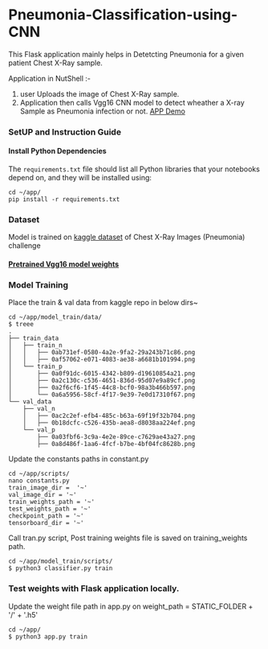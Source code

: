 # Pneumonia-Classification-using-CNN

This Flask application mainly helps in Detetcting Pneumonia for a given patient Chest X-Ray sample.

Application in NutShell :-
1) user Uploads the image of Chest X-Ray sample.
2) Application then calls Vgg16 CNN model to detect wheather a X-ray Sample as Pneumonia infection or not. 
[APP Demo](https://github.com/PalashShinde/Pneumonia-Classification-using-CNN/blob/main/app/app_gif/pnenomia_gg.gif)

### SetUP and Instruction Guide

#### Install Python Dependencies 
The `requirements.txt` file should list all Python libraries that your notebooks
depend on, and they will be installed using:
```
cd ~/app/
pip install -r requirements.txt
```
### Dataset
Model is trained on [kaggle dataset](https://www.kaggle.com/paultimothymooney/chest-xray-pneumonia) of Chest X-Ray Images (Pneumonia) challenge
#### [Pretrained Vgg16 model weights](https://keras.io/api/applications/vgg/#vgg16-function)

### Model Training 
Place the train & val data from kaggle repo in below dirs~
```
cd ~/app/model_train/data/
$ treee
.
├── train_data
│   ├── train_n
│   │   ├── 0ab731ef-0580-4a2e-9fa2-29a243b71c86.png
│   │   ├── 0af57062-e071-4083-ae38-a6681b101994.png
│   └── train_p
│       ├── 0a0f91dc-6015-4342-b809-d19610854a21.png
│       ├── 0a2c130c-c536-4651-836d-95d07e9a89cf.png
│       ├── 0a2f6cf6-1f45-44c8-bcf0-98a3b466b597.png
│       └── 0a6a5956-58cf-4f17-9e39-7e0d17310f67.png
└── val_data
    ├── val_n
    │   ├── 0ac2c2ef-efb4-485c-b63a-69f19f32b704.png
    │   ├── 0b18dcfc-c526-435b-aea8-d8038aa224ef.png
    └── val_p
        ├── 0a03fbf6-3c9a-4e2e-89ce-c7629ae43a27.png
        ├── 0a8d486f-1aa6-4fcf-b7be-4bf04fc8628b.png
```
Update the constants paths in constant.py 
```
cd ~/app/scripts/
nano constants.py
train_image_dir =  '~'
val_image_dir = '~'
train_weights_path = '~'
test_weights_path = '~'
checkpoint_path = '~'
tensorboard_dir = '~'
```
Call tran.py script, Post training weights file is saved on training_weights path.
```
cd ~/app/model_train/scripts/
$ python3 classifier.py train
```

### Test weights with Flask application locally.
Update the weight file path in app.py on weight_path = STATIC_FOLDER + '/' + '.h5'
```
cd ~/app/
$ python3 app.py train
```


